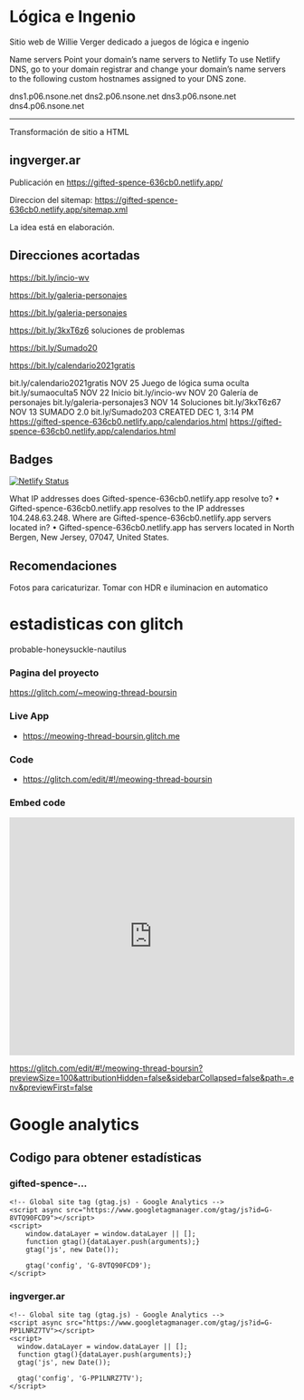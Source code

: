# Lógica e Ingenio
Sitio web de Willie Verger dedicado a juegos de lógica e ingenio

Name servers
Point your domain’s name servers to Netlify
To use Netlify DNS, go to your domain registrar and change your domain’s name servers to the following custom hostnames assigned to your DNS zone.

dns1.p06.nsone.net
dns2.p06.nsone.net
dns3.p06.nsone.net
dns4.p06.nsone.net

------------------
Transformación de sitio a HTML

## ingverger.ar
Publicación en https://gifted-spence-636cb0.netlify.app/

Direccion del sitemap: https://gifted-spence-636cb0.netlify.app/sitemap.xml

La idea está en elaboración.



## Direcciones acortadas

https://bit.ly/incio-wv

https://bit.ly/galeria-personajes

https://bit.ly/galeria-personajes


https://bit.ly/3kxT6z6 soluciones de problemas

https://bit.ly/Sumado20

https://bit.ly/calendario2021gratis


bit.ly/calendario2021gratis
NOV 25
Juego de lógica suma oculta
bit.ly/sumaoculta5
NOV 22
Inicio
bit.ly/incio-wv
NOV 20
Galería de personajes
bit.ly/galeria-personajes3
NOV 14
Soluciones
bit.ly/3kxT6z67
NOV 13
SUMADO 2.0
bit.ly/Sumado203
CREATED DEC 1, 3:14 PM
https://gifted-spence-636cb0.netlify.app/calendarios.html
https://gifted-spence-636cb0.netlify.app/calendarios.html


## Badges

[![Netlify Status](https://api.netlify.com/api/v1/badges/15d76782-50d4-4bd1-8ec8-f46306baa10d/deploy-status)](https://app.netlify.com/sites/gifted-spence-636cb0/deploys)

What IP addresses does Gifted-spence-636cb0.netlify.app resolve to?
• Gifted-spence-636cb0.netlify.app resolves to the IP addresses 104.248.63.248.
Where are Gifted-spence-636cb0.netlify.app servers located in?
• Gifted-spence-636cb0.netlify.app has servers located in North Bergen, New Jersey, 07047, United States.


## Recomendaciones

Fotos para caricaturizar. Tomar con HDR e iluminacion en automatico 

# estadisticas con glitch

probable-honeysuckle-nautilus

### Pagina del proyecto
 https://glitch.com/~meowing-thread-boursin

### Live App

- https://meowing-thread-boursin.glitch.me

### Code

- https://glitch.com/edit/#!/meowing-thread-boursin

### Embed code

<!-- Copy and Paste Me -->
<div class="glitch-embed-wrap" style="height: 420px; width: 100%;">
  <iframe
    src="https://glitch.com/embed/#!/embed/meowing-thread-boursin?path=.env&previewSize=0"
    title="meowing-thread-boursin on Glitch"
    allow="geolocation; microphone; camera; midi; vr; encrypted-media"
    style="height: 100%; width: 100%; border: 0;">
  </iframe>
</div>

https://glitch.com/edit/#!/meowing-thread-boursin?previewSize=100&attributionHidden=false&sidebarCollapsed=false&path=.env&previewFirst=false


# Google analytics

## Codigo para obtener estadísticas 

### gifted-spence-...

	<!-- Global site tag (gtag.js) - Google Analytics -->
	<script async src="https://www.googletagmanager.com/gtag/js?id=G-8VTQ90FCD9"></script>
	<script>
		window.dataLayer = window.dataLayer || [];
		function gtag(){dataLayer.push(arguments);}
		gtag('js', new Date());

		gtag('config', 'G-8VTQ90FCD9');
	</script>

### ingverger.ar

	<!-- Global site tag (gtag.js) - Google Analytics -->
	<script async src="https://www.googletagmanager.com/gtag/js?id=G-PP1LNRZ7TV"></script>
	<script>
	  window.dataLayer = window.dataLayer || [];
	  function gtag(){dataLayer.push(arguments);}
	  gtag('js', new Date());

	  gtag('config', 'G-PP1LNRZ7TV');
	</script>
